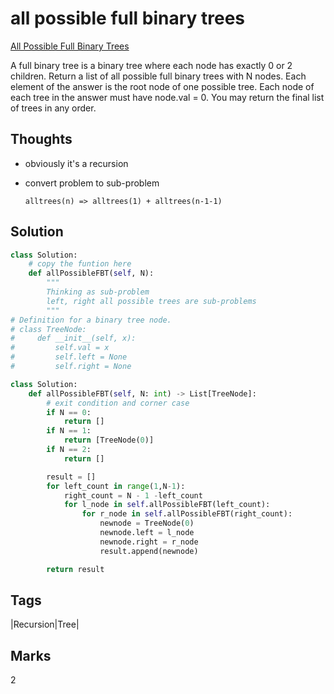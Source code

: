 # all possible full binary trees

[All Possible Full Binary Trees](https://leetcode.com/problems/all-possible-full-binary-trees)

A full binary tree is a binary tree where each node has exactly 0 or 2 children. Return a list of all possible full binary trees with N nodes. Each element of the answer is the root node of one possible tree. Each node of each tree in the answer must have node.val = 0. You may return the final list of trees in any order.

## Thoughts

* obviously it's a recursion
* convert problem to sub-problem

  ```text
  alltrees(n) => alltrees(1) + alltrees(n-1-1)
  ```

## Solution

```python
class Solution:
    # copy the funtion here
    def allPossibleFBT(self, N):
        """
        Thinking as sub-problem
        left, right all possible trees are sub-problems 
        """
# Definition for a binary tree node.
# class TreeNode:
#     def __init__(self, x):
#         self.val = x
#         self.left = None
#         self.right = None

class Solution:
    def allPossibleFBT(self, N: int) -> List[TreeNode]:
        # exit condition and corner case
        if N == 0:
            return [] 
        if N == 1:
            return [TreeNode(0)]
        if N == 2:
            return []

        result = []
        for left_count in range(1,N-1):
            right_count = N - 1 -left_count
            for l_node in self.allPossibleFBT(left_count):
                for r_node in self.allPossibleFBT(right_count):
                    newnode = TreeNode(0)
                    newnode.left = l_node
                    newnode.right = r_node
                    result.append(newnode)

        return result
```

## Tags

\|Recursion\|Tree\|

## Marks

2

